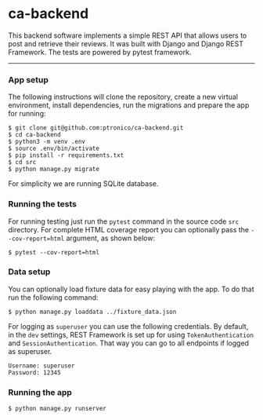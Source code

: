 # ca-backend

This backend software implements a simple REST API that allows users to post and retrieve their reviews. It was built with Django and Django REST Framework. The tests are powered by pytest framework.

----

### App setup

The following instructions will clone the repository, create a new virtual environment, install dependencies, run the migrations and prepare the app for running:

```console
$ git clone git@github.com:ptronico/ca-backend.git
$ cd ca-backend
$ python3 -m venv .env
$ source .env/bin/activate
$ pip install -r requirements.txt
$ cd src
$ python manage.py migrate
```

For simplicity we are running SQLite database.

### Running the tests

For running testing just run the `pytest` command in the source code `src` directory. For complete HTML coverage report you can optionally pass the `--cov-report=html` argument, as shown below:

```console
$ pytest --cov-report=html
```

### Data setup

You can optionally load fixture data for easy playing with the app. To do that run the following command:

```console
$ python manage.py loaddata ../fixture_data.json
```

For logging as `superuser` you can use the following credentials. By default, in the `dev` settings, REST Framework is set up for using `TokenAuthentication` and `SessionAuthentication`. That way you can go to all endpoints if logged as superuser.

```
Username: superuser
Password: 12345
```

### Running the app

```console
$ python manage.py runserver
```
